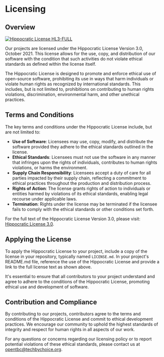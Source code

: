 # Licensing

## Overview
[![Hippocratic License HL3-FULL](https://img.shields.io/static/v1?label=Hippocratic%20License&message=HL3-FULL&labelColor=5e2751&color=bc8c3d)](https://firstdonoharm.dev/version/3/0/full.html)

Our projects are licensed under the Hippocratic License Version 3.0, October 2021. This license allows for the use, copy, and distribution of our software with the condition that such activities do not violate ethical standards as defined within the license itself.

The Hippocratic License is designed to promote and enforce ethical use of open-source software, prohibiting its use in ways that harm individuals or violate human rights as recognized by international standards. This includes, but is not limited to, prohibitions on contributing to human rights violations, discrimination, environmental harm, and other unethical practices.

## Terms and Conditions

The key terms and conditions under the Hippocratic License include, but are not limited to:

- **Use of Software**: Licensees may use, copy, modify, and distribute the software provided they adhere to the ethical standards outlined in the license.
- **Ethical Standards**: Licensees must not use the software in any manner that infringes upon the rights of individuals, contributes to human rights violations, or harms the environment.
- **Supply Chain Responsibility**: Licensees accept a duty of care for all parties impacted by their supply chain, reflecting a commitment to ethical practices throughout the production and distribution process.
- **Rights of Action**: The license grants rights of action to individuals or entities harmed by violations of its ethical standards, enabling legal recourse under applicable laws.
- **Termination**: Rights under the license may be terminated if the licensee fails to comply with the ethical standards or other conditions set forth.

For the full text of the Hippocratic License Version 3.0, please visit: [Hippocratic License 3.0](https://firstdonoharm.dev/version/3/0/full.md).

## Applying the License

To apply the Hippocratic License to your project, include a copy of the license in your repository, typically named `LICENSE.md`. In your project's README.md file, reference the use of the Hippocratic License and provide a link to the full license text as shown above.

It's essential to ensure that all contributors to your project understand and agree to adhere to the conditions of the Hippocratic License, promoting ethical use and development of software.

## Contribution and Compliance

By contributing to our projects, contributors agree to the terms and conditions of the Hippocratic License and commit to ethical development practices. We encourage our community to uphold the highest standards of integrity and respect for human rights in all aspects of our work.

For any questions or concerns regarding our licensing policy or to report potential violations of these ethical standards, please contact us at opentbc@techbychoice.org.

